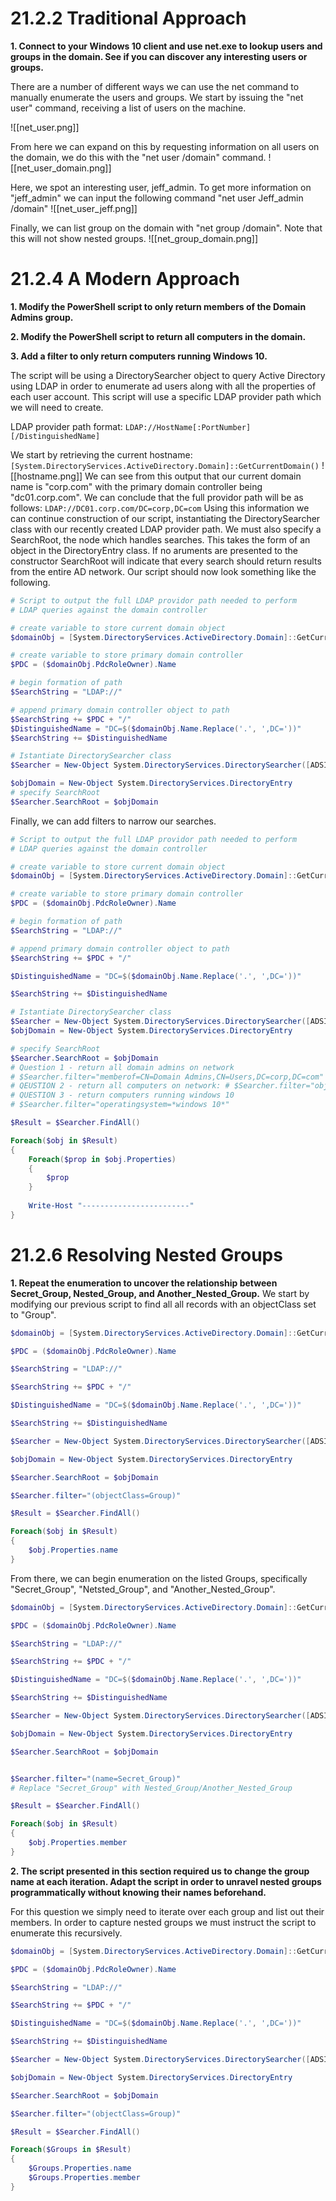 # 21.2.2 Traditional Approach
**1. Connect to your Windows 10 client and use net.exe to lookup users and groups in the domain. See if you can discover any interesting users or groups.**

There are a number of different ways we can use the net command to manually enumerate the users and groups. We start by issuing the "net user" command, receiving a list of users on the machine.

![[net_user.png]]

From here we can expand on this by requesting information on all users on the domain, we do this with the "net user /domain" command. 
![[net_user_domain.png]]


Here, we spot an interesting user, jeff_admin. To get more information on "jeff_admin" we can input the following command "net user Jeff_admin /domain"
![[net_user_jeff.png]]

Finally, we can list group on the domain with "net group /domain". Note that this will not show nested groups.
![[net_group_domain.png]]


# 21.2.4 A Modern Approach

**1.  Modify the PowerShell script to only return members of the Domain Admins group.**

**2.  Modify the PowerShell script to return all computers in the domain.**

**3.  Add a filter to only return computers running Windows 10.**

The script will be using a DirectorySearcher object to query Active Directory using LDAP in order to enumerate ad users along with all the properties of each user account. This script will use a specific LDAP provider path which we will need to create. 

LDAP provider path format:
`LDAP://HostName[:PortNumber][/DistinguishedName]`

We start by retrieving the current hostname:
`[System.DirectoryServices.ActiveDirectory.Domain]::GetCurrentDomain()`
![[hostname.png]]
We can see from this output that our current domain name is "corp.com" with the primary domain controller being "dc01.corp.com". We can conclude that the full providor path will be as follows:
`LDAP://DC01.corp.com/DC=corp,DC=com`
Using this information we can continue construction of our script, instantiating the DirectorySearcher class with our recently created LDAP provider path. We must also specify a SearchRoot, the node which handles searches. This takes the form of an object in the DirectoryEntry class. If no aruments are presented to the constructor SearchRoot will indicate that every search should return results from the entire AD network. Our script should now look something like the following.
```Powershell
# Script to output the full LDAP providor path needed to perform
# LDAP queries against the domain controller

# create variable to store current domain object
$domainObj = [System.DirectoryServices.ActiveDirectory.Domain]::GetCurrentDomain()

# create variable to store primary domain controller
$PDC = ($domainObj.PdcRoleOwner).Name

# begin formation of path
$SearchString = "LDAP://"

# append primary domain controller object to path
$SearchString += $PDC + "/"
$DistinguishedName = "DC=$($domainObj.Name.Replace('.', ',DC='))"
$SearchString += $DistinguishedName

# Istantiate DirectorySearcher class
$Searcher = New-Object System.DirectoryServices.DirectorySearcher([ADSI]$SearchString)

$objDomain = New-Object System.DirectoryServices.DirectoryEntry
# specify SearchRoot
$Searcher.SearchRoot = $objDomain
```

Finally, we can add filters to narrow our searches.

```powershell
# Script to output the full LDAP providor path needed to perform
# LDAP queries against the domain controller

# create variable to store current domain object
$domainObj = [System.DirectoryServices.ActiveDirectory.Domain]::GetCurrentDomain()

# create variable to store primary domain controller
$PDC = ($domainObj.PdcRoleOwner).Name

# begin formation of path
$SearchString = "LDAP://"

# append primary domain controller object to path
$SearchString += $PDC + "/"

$DistinguishedName = "DC=$($domainObj.Name.Replace('.', ',DC='))"

$SearchString += $DistinguishedName

# Istantiate DirectorySearcher class
$Searcher = New-Object System.DirectoryServices.DirectorySearcher([ADSI]$SearchString)
$objDomain = New-Object System.DirectoryServices.DirectoryEntry

# specify SearchRoot
$Searcher.SearchRoot = $objDomain
# Question 1 - return all domain admins on network
# $Searcher.filter="memberof=CN=Domain Admins,CN=Users,DC=corp,DC=com"
# QEUSTION 2 - return all computers on network: # $Searcher.filter="objectcategory=CN=Computer,CN=Schema,CN=Configuration,DC=corp,DC=com"
# QUESTION 3 - return computers running windows 10
# $Searcher.filter="operatingsystem=*windows 10*"

$Result = $Searcher.FindAll()

Foreach($obj in $Result)
{
    Foreach($prop in $obj.Properties)
    {
        $prop
    }
    
    Write-Host "------------------------"
}

```

# 21.2.6 Resolving Nested Groups

**1.  Repeat the enumeration to uncover the relationship between Secret_Group, Nested_Group, and Another_Nested_Group.**
We start by modifying our previous script to find all all records with an objectClass set to "Group".
```Powershell
$domainObj = [System.DirectoryServices.ActiveDirectory.Domain]::GetCurrentDomain()

$PDC = ($domainObj.PdcRoleOwner).Name

$SearchString = "LDAP://"

$SearchString += $PDC + "/"

$DistinguishedName = "DC=$($domainObj.Name.Replace('.', ',DC='))"

$SearchString += $DistinguishedName

$Searcher = New-Object System.DirectoryServices.DirectorySearcher([ADSI]$SearchString)

$objDomain = New-Object System.DirectoryServices.DirectoryEntry

$Searcher.SearchRoot = $objDomain

$Searcher.filter="(objectClass=Group)"

$Result = $Searcher.FindAll()

Foreach($obj in $Result)
{
    $obj.Properties.name
}
```

From there, we can begin enumeration on the listed Groups, specifically "Secret_Group", "Netsted_Group", and "Another_Nested_Group".
```Powershell
$domainObj = [System.DirectoryServices.ActiveDirectory.Domain]::GetCurrentDomain()

$PDC = ($domainObj.PdcRoleOwner).Name

$SearchString = "LDAP://"

$SearchString += $PDC + "/"

$DistinguishedName = "DC=$($domainObj.Name.Replace('.', ',DC='))"

$SearchString += $DistinguishedName

$Searcher = New-Object System.DirectoryServices.DirectorySearcher([ADSI]$SearchString)

$objDomain = New-Object System.DirectoryServices.DirectoryEntry

$Searcher.SearchRoot = $objDomain


$Searcher.filter="(name=Secret_Group)" 
# Replace "Secret_Group" with Nested_Group/Another_Nested_Group

$Result = $Searcher.FindAll()

Foreach($obj in $Result)
{
    $obj.Properties.member
}
```


**2.  The script presented in this section required us to change the group name at each iteration. Adapt the script in order to unravel nested groups programmatically without knowing their names beforehand.**

For this question we simply need to iterate over each group and list out their members. In order to capture nested groups we must instruct the script to enumerate this recursively. 

```Powershell
$domainObj = [System.DirectoryServices.ActiveDirectory.Domain]::GetCurrentDomain()

$PDC = ($domainObj.PdcRoleOwner).Name

$SearchString = "LDAP://"

$SearchString += $PDC + "/"

$DistinguishedName = "DC=$($domainObj.Name.Replace('.', ',DC='))"

$SearchString += $DistinguishedName

$Searcher = New-Object System.DirectoryServices.DirectorySearcher([ADSI]$SearchString)

$objDomain = New-Object System.DirectoryServices.DirectoryEntry

$Searcher.SearchRoot = $objDomain

$Searcher.filter="(objectClass=Group)"

$Result = $Searcher.FindAll()

Foreach($Groups in $Result)
{   
    $Groups.Properties.name
    $Groups.Properties.member   
}
```

